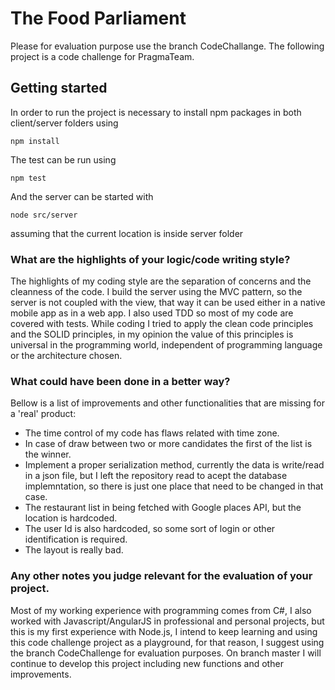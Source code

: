 # The Food Parliament

Please for evaluation purpose use the branch CodeChallange.
The following project is a code challenge for PragmaTeam.

## Getting started

In order to run the project is necessary to install npm packages in both client/server folders using 
```
npm install
```

The test can be run using 
````
npm test
````

And the server can be started with
````
node src/server
`````
assuming that the current location is inside server folder

### What are the highlights of your logic/code writing style?

The highlights of my coding style are the separation of concerns and the cleanness of the code. I build the server using the MVC pattern, so the server is not coupled with the view, that way it can be used either in a native mobile app as in a web app. I also used TDD so most of my code are covered with tests.
While coding I tried to apply the clean code principles and the SOLID principles, in my opinion the value of this principles is universal in the programming world, independent of programming language or the architecture chosen.

### What could have been done in a better way?

Bellow is a list of improvements and other functionalities that are missing for a 'real' product:
- The time control of my code has flaws related with time zone.
- In case of draw between two or more candidates the first of the list is the winner.
- Implement a proper serialization method, currently the data is write/read in a json file, but I left the repository read to acept the database implemntation, so there is just one place that need to be changed in that case.
- The restaurant list in being fetched with Google places API, but the location is hardcoded.
- The user Id is also hardcoded, so some sort of login or other identification is required.
- The layout is really bad.

### Any other notes you judge relevant for the evaluation of your project.

Most of my working experience with programming comes from C#, I also worked with Javascript/AngularJS in professional and personal projects, but this is my first experience with Node.js, I intend to keep learning and using this code challenge project as a playground, for that reason, I suggest using the branch CodeChallenge for evaluation purposes. On branch master I will continue to develop this project including new functions and other improvements.

